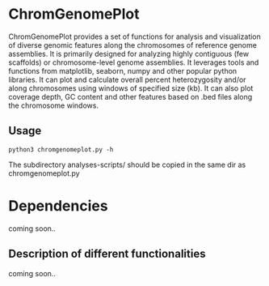 # ChromGenomePlot
ChromGenomePlot provides a set of functions for analysis and visualization of diverse genomic features along the chromosomes of reference genome assemblies. It is primarily designed for analyzing highly contiguous (few scaffolds) or chromosome-level genome assemblies. It leverages 
tools and functions from matplotlib, seaborn, numpy and other popular python libraries. It can plot and calculate overall percent heterozygosity and/or along chromosomes using windows of specified size (kb). It can also plot coverage depth, GC content and other features based on .bed files along the chromosome windows.

## Usage
```
python3 chromgenomeplot.py -h
```
The subdirectory analyses-scripts/ should be copied in the same dir as chromgenomeplot.py


# Dependencies
coming soon..

## Description of different functionalities
coming soon..
